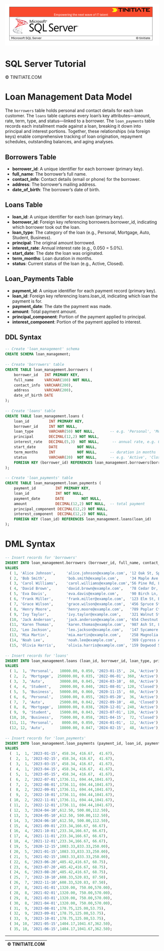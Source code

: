 ![SQLServer Tinitiate Image](../sqlserver-sql/sqlserver.png)

# SQL Server Tutorial

&copy; TINITIATE.COM

# Loan Management Data Model
The `borrowers` table holds personal and contact details for each loan customer. The `loans` table captures every loan’s key attributes—amount, rate, term, type, and status—linked to a borrower. The `loan_payments` table records each installment made against a loan, breaking it down into principal and interest portions. Together, these relationships (via foreign keys) enable comprehensive tracking of loan origination, repayment schedules, outstanding balances, and aging analyses.

## Borrowers Table
* **borrower_id**: A unique identifier for each borrower (primary key).
* **full_name**: The borrower’s full name.
* **contact_info**: Contact details (email or phone) for the borrower.
* **address**: The borrower’s mailing address.
* **date_of_birth**: The borrower’s date of birth.
## Loans Table
* **loan_id**: A unique identifier for each loan (primary key).
* **borrower_id**: Foreign key referencing borrowers.borrower_id, indicating which borrower took out the loan.
* **loan_type**: The category of the loan (e.g., Personal, Mortgage, Auto, Student, Business).
* **principal**: The original amount borrowed.
* **interest_rate**: Annual interest rate (e.g., 0.050 = 5.0%).
* **start_date**: The date the loan was originated.
* **term_months**: Loan duration in months.
* **status**: Current status of the loan (e.g., Active, Closed).
## Loan_Payments Table
* **payment_id**: A unique identifier for each payment record (primary key).
* **loan_id**: Foreign key referencing loans.loan_id, indicating which loan the payment is for.
* **payment_date**: The date the payment was made.
* **amount**: Total payment amount.
* **principal_component**: Portion of the payment applied to principal.
* **interest_component**: Portion of the payment applied to interest.

## DDL Syntax
```sql
-- Create 'loan_management' schema
CREATE SCHEMA loan_management;

-- Create 'borrowers' table
CREATE TABLE loan_management.borrowers (
    borrower_id   INT PRIMARY KEY,
    full_name     VARCHAR(100) NOT NULL,
    contact_info  VARCHAR(200),
    address       VARCHAR(200),
    date_of_birth DATE
);

-- Create 'loans' table
CREATE TABLE loan_management.loans (
    loan_id         INT PRIMARY KEY,
    borrower_id     INT NOT NULL,
    loan_type       VARCHAR(50) NOT NULL,       -- e.g. 'Personal', 'Mortgage', 'Auto', 'Student', 'Business'
    principal       DECIMAL(12,2) NOT NULL,
    interest_rate   DECIMAL(5,3)  NOT NULL,      -- annual rate, e.g. 0.050 = 5.0%
    start_date      DATE         NOT NULL,
    term_months     INT          NOT NULL,      -- duration in months
    status          VARCHAR(20)  NOT NULL,      -- e.g. 'Active', 'Closed'
    FOREIGN KEY (borrower_id) REFERENCES loan_management.borrowers(borrower_id)
);

-- Create 'loan_payments' table
CREATE TABLE loan_management.loan_payments (
    payment_id         INT PRIMARY KEY,
    loan_id            INT NOT NULL,
    payment_date       DATE        NOT NULL,
    amount             DECIMAL(12,2) NOT NULL,  -- total payment
    principal_component DECIMAL(12,2) NOT NULL,
    interest_component  DECIMAL(12,2) NOT NULL,
    FOREIGN KEY (loan_id) REFERENCES loan_management.loans(loan_id)
);
```

# DML Syntax
```sql
-- Insert records for 'borrowers'
INSERT INTO loan_management.borrowers (borrower_id, full_name, contact_info, address, date_of_birth)
VALUES
  ( 1, 'Alice Johnson',     'alice.johnson@example.com', '12 Oak St, Springfield', '1985-04-12'),
  ( 2, 'Bob Smith',         'bob.smith@example.com',     '34 Maple Ave, Centerville','1978-11-30'),
  ( 3, 'Carol Williams',    'carol.williams@example.com','56 Pine Rd, Lakeview',     '1992-06-15'),
  ( 4, 'David Brown',       'david.brown@example.com',   '78 Cedar Dr, Rivertown',   '1980-02-20'),
  ( 5, 'Eva Davis',         'eva.davis@example.com',     '90 Birch Ln, Hillcrest',   '1990-09-05'),
  ( 6, 'Frank Miller',      'frank.miller@example.com',  '123 Elm St, Brookside',    '1975-12-10'),
  ( 7, 'Grace Wilson',      'grace.wilson@example.com',  '456 Spruce St, Valleyview','1988-07-25'),
  ( 8, 'Henry Moore',       'henry.moore@example.com',   '789 Poplar Ct, Meadowfield','1982-01-18'),
  ( 9, 'Ivy Taylor',        'ivy.taylor@example.com',    '321 Walnut St, Forestville','1995-03-22'),
  (10, 'Jack Anderson',     'jack.anderson@example.com', '654 Chestnut St, Brookdale','1979-10-08'),
  (11, 'Karen Thomas',      'karen.thomas@example.com',  '987 Ash St, Lakeshore',     '1993-05-02'),
  (12, 'Leo Jackson',       'leo.jackson@example.com',   '147 Sycamore Rd, Ridgewood','1987-08-30'),
  (13, 'Mia Martin',        'mia.martin@example.com',    '258 Magnolia Ln, Crestview','1991-12-12'),
  (14, 'Noah Lee',          'noah.lee@example.com',      '369 Cypress Ave, Pinecrest','1984-06-07'),
  (15, 'Olivia Harris',     'olivia.harris@example.com', '159 Dogwood St, Brookhaven','1996-11-11');

-- Insert records for 'loans'
INSERT INTO loan_management.loans (loan_id, borrower_id, loan_type, principal, interest_rate, start_date, term_months, status)
VALUES
  ( 1,  1, 'Personal',   10000.00, 0.050, '2023-01-15',  24, 'Active'),
  ( 2,  2, 'Mortgage',  250000.00, 0.035, '2022-06-01', 360, 'Active'),
  ( 3,  3, 'Auto',       30000.00, 0.045, '2024-03-10',  60, 'Active'),
  ( 4,  4, 'Student',    20000.00, 0.040, '2021-08-01', 120, 'Closed'),
  ( 5,  5, 'Business',   50000.00, 0.060, '2020-11-15',  60, 'Active'),
  ( 6,  6, 'Personal',   15000.00, 0.055, '2023-05-20',  36, 'Active'),
  ( 7,  7, 'Auto',       25000.00, 0.042, '2022-09-10',  48, 'Closed'),
  ( 8,  8, 'Mortgage',  180000.00, 0.038, '2020-12-01', 240, 'Active'),
  ( 9,  9, 'Student',    15000.00, 0.043, '2023-07-01', 120, 'Active'),
  (10, 10, 'Business',   75000.00, 0.058, '2021-04-15',  72, 'Closed'),
  (11, 11, 'Personal',    8000.00, 0.050, '2024-01-01',  12, 'Active'),
  (12, 12, 'Auto',       18000.00, 0.047, '2024-02-15',  48, 'Active');

-- Insert records for 'loan_payments'
INSERT INTO loan_management.loan_payments (payment_id, loan_id, payment_date, amount, principal_component, interest_component)
VALUES
  (  1,  1, '2023-01-15', 458.34, 416.67,  41.67),
  (  2,  1, '2023-02-15', 458.34, 416.67,  41.67),
  (  3,  1, '2023-03-15', 458.34, 416.67,  41.67),
  (  4,  1, '2023-04-15', 458.34, 416.67,  41.67),
  (  5,  1, '2023-05-15', 458.34, 416.67,  41.67),
  (  6,  2, '2022-07-01',1736.11, 694.44,1041.67),
  (  7,  2, '2022-08-01',1736.11, 694.44,1041.67),
  (  8,  2, '2022-09-01',1736.11, 694.44,1041.67),
  (  9,  2, '2022-10-01',1736.11, 694.44,1041.67),
  ( 10,  2, '2022-11-01',1736.11, 694.44,1041.67),
  ( 11,  2, '2022-12-01',1736.11, 694.44,1041.67),
  ( 12,  3, '2024-04-10',612.50, 500.00,112.50),
  ( 13,  3, '2024-05-10',612.50, 500.00,112.50),
  ( 14,  3, '2024-06-10',612.50, 500.00,112.50),
  ( 15,  4, '2021-09-01',233.34,166.67, 66.67),
  ( 16,  4, '2021-10-01',233.34,166.67, 66.67),
  ( 17,  4, '2021-11-01',233.34,166.67, 66.67),
  ( 18,  4, '2021-12-01',233.34,166.67, 66.67),
  ( 19,  5, '2020-12-15',1083.33,833.33,250.00),
  ( 20,  5, '2021-01-15',1083.33,833.33,250.00),
  ( 21,  5, '2021-02-15',1083.33,833.33,250.00),
  ( 22,  6, '2023-06-20',485.42,416.67, 68.75),
  ( 23,  6, '2023-07-20',485.42,416.67, 68.75),
  ( 24,  6, '2023-08-20',485.42,416.67, 68.75),
  ( 25,  7, '2022-10-10',608.33,520.83, 87.50),
  ( 26,  7, '2022-11-10',608.33,520.83, 87.50),
  ( 27,  8, '2021-01-01',1320.00, 750.00,570.00),
  ( 28,  8, '2021-02-01',1320.00, 750.00,570.00),
  ( 29,  8, '2021-03-01',1320.00, 750.00,570.00),
  ( 30,  8, '2021-04-01',1320.00, 750.00,570.00),
  ( 31,  9, '2023-08-01',178.75,125.00,53.75),
  ( 32,  9, '2023-09-01',178.75,125.00,53.75),
  ( 33,  9, '2023-10-01',178.75,125.00,53.75),
  ( 34, 10, '2021-05-15',1404.17,1041.67,362.50),
  ( 35, 10, '2021-06-15',1404.17,1041.67,362.50);
```

***
| &copy; TINITIATE.COM |
|----------------------|
